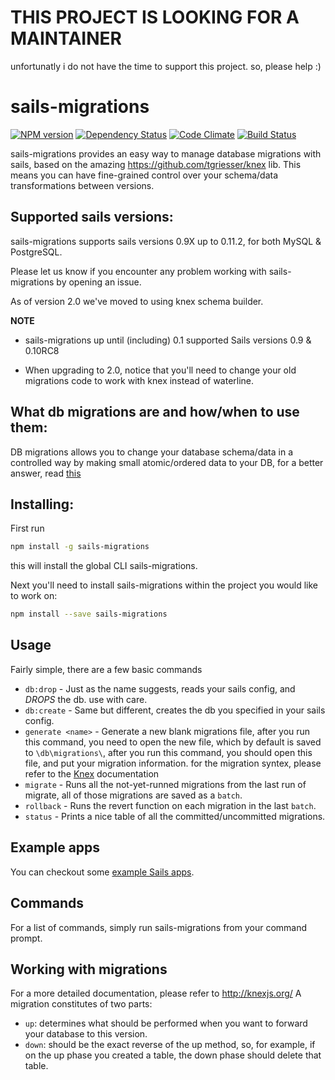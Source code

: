 # THIS PROJECT IS LOOKING FOR A MAINTAINER

unfortunatly i do not have the time to support this project.
so, please help :)

# sails-migrations

[![NPM version](https://badge.fury.io/js/sails-migrations.png)](http://badge.fury.io/js/sails-migrations)
[![Dependency Status](https://gemnasium.com/BlueHotDog/sails-migrations.png)](https://gemnasium.com/BlueHotDog/sails-migrations)
[![Code Climate](https://codeclimate.com/github/BlueHotDog/sails-migrations.png)](https://codeclimate.com/github/BlueHotDog/sails-migrations)
[![Build Status](https://travis-ci.org/BlueHotDog/sails-migrations.png?branch=master)](https://travis-ci.org/BlueHotDog/sails-migrations)

sails-migrations provides an easy way to manage database migrations with sails, based on the amazing https://github.com/tgriesser/knex lib.
This means you can have fine-grained control over your schema/data transformations between versions.

## Supported sails versions:

sails-migrations supports sails versions 0.9X up to 0.11.2, for both MySQL & PostgreSQL.

Please let us know if you encounter any problem working with sails-migrations by
opening an issue.

As of version 2.0 we've moved to using knex schema builder.

**NOTE**

- sails-migrations up until (including) 0.1 supported Sails versions 0.9 & 0.10RC8

- When upgrading to 2.0, notice that you'll need to change your old migrations code to work with knex instead of waterline.

## What db migrations are and how/when to use them:

DB migrations allows you to change your database schema/data in a controlled way by making small atomic/ordered data to your DB, for a better answer, read [this](https://github.com/phusion/passenger-docker)

## Installing:

First run

```bash
npm install -g sails-migrations
```

this will install the global CLI sails-migrations.

Next you'll need to install sails-migrations within the project you would like to work on:

```bash
npm install --save sails-migrations
```
## Usage

Fairly simple, there are a few basic commands
- `db:drop` - Just as the name suggests, reads your sails config, and *DROPS* the db. use with care.
- `db:create` - Same but different, creates the db you specified in your sails config.
- `generate <name>` - Generate a new blank migrations file, after you run this command, you need to open the new file, which by default is saved to `\db\migrations\`, after you run this command, you should open this file, and put your migration information. for the migration syntex, please refer to the [Knex](https://github.com/tgriesser/knex) documentation
- `migrate` - Runs all the not-yet-runned migrations from the last run of migrate, all of those migrations are saved as a `batch`.
- `rollback` - Runs the revert function on each migration in the last `batch`.
- `status` - Prints a nice table of all the committed/uncommitted migrations.

## Example apps

You can checkout some [example Sails apps](https://github.com/BlueHotDog/sails-migrations/tree/master/test/fixtures/sample_apps).

## Commands

For a list of commands, simply run sails-migrations from your command prompt.


## Working with migrations

For a more detailed documentation, please refer to http://knexjs.org/
A migration constitutes of two parts:

- `up`: determines what should be performed when you want to forward your database to this version.
- `down`: should be the exact reverse of the up method, so, for example, if on the up phase you created a table, the down phase should delete that table.
